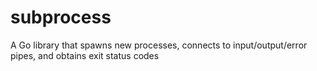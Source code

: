 # subprocess
A Go library that spawns new processes, connects to input/output/error pipes, and obtains exit status codes
